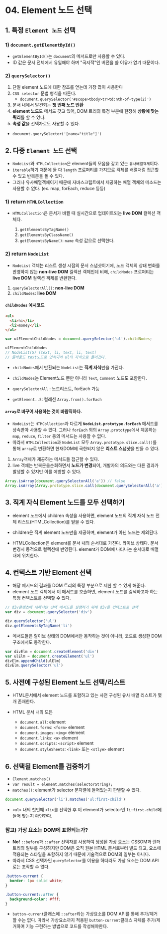 # 04. Element 노드 선택

## 1. 특정 `Element 노드` 선택

### 1) `document.getElementById()`
  
   - `getElementById()`는 `document`의 메서드로만 사용할 수 있다.  
   - ID 값은 문서 전체에서 유일해야 하며 "국지적"인 버전을 쓸 이유가 없기 때문이다.

### 2) `querySelector()`
  
  1. 단일 element 노드에 대한 참조를 얻는데 가장 많이 사용한다
  2. `CSS selector` 문법 형식을 따른다.
     - `document.querySelector('#scope>tbody>tr>td:nth-of-type(2)')`
  3. 문서 내에서 발견되는 **첫 번째 노드 반환**
  4. **element 노드**도 메서드 갖고 있어, DOM 트리의 특정 부분에 한정해 **상황에 맞는 쿼리**를 할 수 있다.
  5. **속성 값**을 선택자로도 사용할 수 있다. 
- `document.querySelector('[name="title"]')`



## 2. 다중 `Element 노드` 선택

- `NodeList`와 `HTMLCollection`은 element들의 모음을 갖고 있는 `유사배열객체`이다.
- `iterable`하기 때문에 둘 다 `length` 프로퍼티를 가지므로 객체를 배열처럼 접근할 수 있고 반복문을 돌 수 있다. 
- 그러나 유사배열객체이기 때문에 자바스크립트에서 제공하는 배열 객체의 메소드는 사용할 수 없다. (ex. map, forEach, reduce 등등)


### 1) return `HTMLCollection`

- `HTMLCollection`은 문서가 바뀔 때 실시간으로 업데이트되는 **live DOM** 컬렉션 객체다.

  1. `getElementsByTagName()`
  2. `getElementsByClassName()`
  3. `getElementsByName()`: `name` 속성 값으로 선택한다.

### 2) return `NodeList`

- `NodeList` 객체는 리스트 생성 시점의 문서 스냅샷이기에, 노드 객체의 상태 변화를 반영하지 않는 **non-live DOM** 컬렉션 객체인데 비해, `childNodes` 프로퍼티는 **live DOM** 컬렉션 객체를 반환한다.

1. `querySelectorAll()`: **non-live DOM**
2. `childNodes`: **live DOM**

#### `childNodes` 예시코드


```html
<ul>
  <li>hi</li>
  <li>money</li>
</ul>
```

```js
var ulElementChildNodes = document.querySelector('ul').childNodes;

ulElementChildNodes 
// NodeList(5) [text, li, text, li, text]
// 줄바꿈도 text노드로 인식되어 ul의 자식으로 들어갔다.
```
- `childNodes`에서 반환되는 `NodeList`는 **직계 자식**만을 가진다.
- `childNodes`는 Element노드 뿐만 아니라 `Text`, `Comment` 노드도 포함한다.

- `querySelectorAll` : 노드리스트, forEach 가능
- `getElement..S`: 컬레션 `Array.from().forEach`


#### `array`로 바꾸어 사용하는 것이 바람직하다.

- `NodeList`는 `HTMCollection`과 다르게 **`NodeList.prototype.forEach`** 메서드를 상속받아 사용할 수 있다. 그러나 `forEach` 외의 `Array.prototype`에서 제공하는 `map`, `reduce`, `filter` 등의 메서드는 사용할 수 없다.
- 따라서 `HTMLCollection`과 `NodeList` 모두 `Array.prototype.slice.call()`를 통해 `array`로 변환하면 현재DOM에 국한되지 않은 **리스트 스냅샷**을 만들 수 있다.
1. `Array`객체가 제공하는 메서드들 접근할 수 있다.
2. live 객체는  반복문을순회하면서 **노드가 변경**되어, 개발자의 의도와는 다른 결과가 발생할 수 있지만 이를 예방할 수 있다. 

```js
Array.isArray(document.querySelectorAll('a')) // false
Array.isArray(Array.prototype.slice.call(document.querySelectorAll('a'))) // true
```

## 3. 직계 자식 Element 노드를 모두 선택하기

- element 노드에서 children 속성을 사용하면, element 노드의 직계 자식 노드 전체 리스트(HTMLCollection)를 얻을 수 있다. 
- children은 직계 element 노드만을 제공하며, element가 아닌 노드는 제외된다. 

- HTMLCollection은 element를 문서 내의 순서대로 가진다. 라이브 상태다. 문서 변경시 동적으로 컬렉션에 반영된다. element가 DOM에 나타나는 순서대로 배열내에 위치한다.

## 4. 컨텍스트 기반 Element 선택

- 해당 메서드의 결과를 DOM 트리의 특정 부분으로 제한 할 수 있게 해준다.
- element 노드 객체에서 이 메서드를 호출하면, element 노드를 검색하고자 하는 특정 컨텍스트를 선택할 수 있다.

```js
// div콘텐츠에 대해서만 선택 메서드를 실행하기 위해 div를 컨텍스트로 선택
var div = document.querySelector('div')

div.querySelector('ul')
div.getElementsByTagName('li')
```
- 메서드들은 랄이브 상태의 DOM에서만 동작하는 것이 아니라, 코드로 생성한 DOM 구조에서도 동작한다.

```js
var divElm = document.createElement('div')
var ulElm = document.createElement('ul')
divElm.appendChild(ulElm)
divElm.querySelector('ul')
```

## 5. 사전에 구성된 Element 노드 선택/리스트

- HTML문서에서 element 노드를 포함하고 있는 사전 구성된 유사 배열 리스트가 몇 개 존재한다.

- HTML 문서 내의 모든 
  - `document.all`: element
  - `documnet.forms`: `<form>` element
  - `document.images`: `<img>` element
  - `document.links`: `<a>` element
  - `document.scripts`: `<script>` element
  - `document.styleSheets`: `<link>` 또는 `<stlye>` element



## 6. 선택될 Element를  검증하기
- `Element.matches()`
- `var result = element.matches(selectorString); `
- `matches()`: element가 selector 문자열에 들어있는지 판별할 수 있다.

```js
document.querySelector('li').matches('ul:first-child')
```
- `<ul>` 내의 첫번째 `<li>`를 선택한 후 이 element가 selector인 `li:first-child`에 들어 맞는지 확인한다.

### 참고) 가상 요소는 DOM에 표현되는가?

- **No!** `::before`과 `::after` 선택자를 사용하여 생성된 가상 요소는 CSSOM과 렌더 트리의 일부를 구성하지만 DOM은 오직 원본 HTML 문서로부터 빌드 되고, 요소에 적용되는 스타일을 포함하지 않기 때문에 기술적으로 DOM의 일부는 아니다.
- 따라서 CSS 선택자인 `querySelector`를 이용을 하더라도 가상 요소는 DOM API로는 조작할 수 없다.

```css
.button-current {
  border: 1px solid white;
}

.button-current::after {
  background-color: #fff;
}
```

- `button-current`클래스에 `::after`라는 가상요소를 DOM API를 통해 추가/제거 할 수는 없다. 따라서 가상요소까지 적용된 `button-current`클래스 자체를 추가/제거하여 기능 구현하는 방법으로 코드를 작성해야한다.